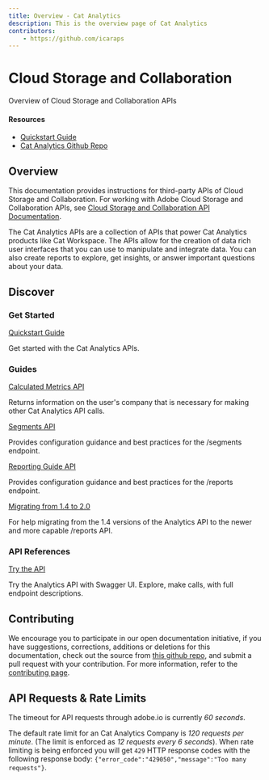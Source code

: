 ```yaml
---
title: Overview - Cat Analytics
description: This is the overview page of Cat Analytics
contributors:
    - https://github.com/icaraps
---
```


<HeroSimple slots="heading, text"/>

# Cloud Storage and Collaboration

Overview of Cloud Storage and Collaboration APIs

<Resources slots="heading, links"/>

#### Resources

-   [Quickstart Guide](https://developer.adobe.com)
-   [Cat Analytics Github Repo](https://github.com/AdobeDocs/dev-site)

## Overview

This documentation provides instructions for third-party APIs of Cloud Storage and Collaboration. For working with Adobe Cloud Storage and Collaboration APIs, see [Cloud Storage and Collaboration API Documentation](https://github.com/AdobeDocs/dev-site).

The Cat Analytics APIs are a collection of APIs that power Cat Analytics products like Cat Workspace.
The APIs allow for the creation of data rich user interfaces that you can use to manipulate and integrate data.
You can also create reports to explore, get insights, or answer important questions about your data.

## Discover

<DiscoverBlock width="100%" slots="heading, link, text"/>

### Get Started

[Quickstart Guide](guides/index.md)

Get started with the Cat Analytics APIs.

<DiscoverBlock slots="heading, link, text"/>

### Guides

[Calculated Metrics API](guides/dummy_metrics_api/index.md)

Returns information on the user's company that is necessary for making other Cat Analytics API calls.

<DiscoverBlock slots="link, text"/>

[Segments API](guides/dummy_oauth_client/index.md)

Provides configuration guidance and best practices for the /segments endpoint.

<DiscoverBlock slots="link, text"/>

[Reporting Guide API](guides/dummy_using_postman/index.md)

Provides configuration guidance and best practices for the /reports endpoint.

<DiscoverBlock slots="link, text"/>

[Migrating from 1.4 to 2.0](guides/migrating/index.md)

For help migrating from the 1.4 versions of the Analytics API to the newer and more capable /reports API.

<DiscoverBlock width="100%" slots="heading, link, text"/>

### API References

[Try the API](api/index.md)

Try the Analytics API with Swagger UI. Explore, make calls, with full endpoint descriptions.

## Contributing

We encourage you to participate in our open documentation initiative, if you have suggestions, corrections, additions
or deletions for this documentation, check out the source from [this github repo](https://github.com/adobe/gatsby-theme-spectrum-example), and submit a pull
request with your contribution. For more information, refer to the [contributing page](support/contribute/index.md).

## API Requests & Rate Limits

The timeout for API requests through adobe.io is currently _60 seconds_.

The default rate limit for an Cat Analytics Company is _120 requests per minute_. (The limit is enforced as _12 requests every 6 seconds_).
When rate limiting is being enforced you will get `429` HTTP response codes with the following response body: `{"error_code":"429050","message":"Too many requests"}`.
